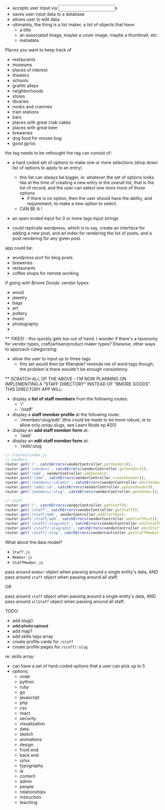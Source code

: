 
- accepts user input via <input>s
- saves user input data to a database
- allows user to edit data
- ultimately, the thing is a list maker, a list of objects that have:
  - a title
  - an associated image, maybe a cover image, maybe a thumbnail, etc.
  - metadata

Places you want to keep track of
- restaurants
- museums
- places of interest
- theaters
- schools
- grafitti alleys
- neighborhoods
- stores
- libraries
- nooks and crannies
- train stations
- bars
- places with great crab cakes
- places with great beer
- breweries
- dog food for moose bug
- good gyros

the tag needs to be rethought
the tag can consist of:
  - a hard coded set of options to make one or more selections (drop down list of options to apply to an entry)
    - this list can always be bigger, ie: whatever the set of options looks like at the time of creating a new entry in the overall list, that is the list of record, and the user can select one more more of those options
      - if there is no option, then the user should have the ability, and requirement, to make a new option to select.
    - CAN BE A [<datalist>](https://developer.mozilla.org/en-US/docs/Web/HTML/Element/datalist)!
  - an open ended input for 0 or more tags input strings

- could replicate wordpress, which is to say, create an interface for adding a new post, and an index for rendering the list of posts, and a post rendering for any given post.

app could be:
  - wordpress port for blog posts
  - breweries
  - restaurants
  - coffee shops for remote working


If going with Bmore Goods:
vendor types:
- wood
- jewelry
- bags
- art
- pottery
- music
- photography
- 

** YIKES! - this quickly gets too out of hand. I wonder if there's a taxonomy for vendor types, craft/artisan/product maker types? Elsewise, other ways to approach categorizing:

- allow the user to input up to three tags
  - this set would then be filterable? reminds me of word tags though, the problem is there wouldn't be enough consistency.


** SCRATCH ALL OF THE ABOVE - I'M NOW PLANNING ON IMPLEMENTING A "STAFF DIRECTORY" INSTEAD OF "BMORE GOODS". THIS DIRECTORY APP WILL:

- display a **list of staff members** from the following routes:
  - '/'
  - '/staff'
- display a **staff member profile** at the following route:
  - '/member/:slug/edit' (this could be made to be more robust, ie to allow only uniqu slugs, see Learn Node ep #20)
- display an **add staff member form** at:
  - '/add'
- display an **edit staff member form** at:
  - '/edit/:slug

```js
// /routes/index.js
// vendors
router.get('/', catchErrors(vendorController.getVendors));
router.get('/vendors', catchErrors(vendorController.getVendors));
router.get('/add', vendorController.addVendor);
router.post('/add', catchErrors(vendorController.createVendor));
router.get('/vendors/:id/edit', catchErrors(vendorController.editVendor));
router.post('/add/:id', catchErrors(vendorController.updateVendor));
router.get('/vendors/:slug', catchErrors(vendorController.getVendor));

// staff
router.get('/', catchErrors(vendorController.getStaff));
router.get('/staff', catchErrors(vendorController.getStaff));
router.get('/staff/add', vendorController.addStaffGet);
router.post('/staff/add', catchErrors(vendorController.addStaffPost));
router.get('/staff/:slug/edit', catchErrors(vendorController.editStaffGet));
router.post('/staff/:slug/edit', catchErrors(vendorController.editStaffPost));
router.get('/staff/:slug', catchErrors(vendorController.getStaffMember));
```

What about the data model?
- `Staff.js`
- `Member.js`
- `StaffMember.js`

pass around `member` object when passing around a single entity's data, AND
pass around `staff` object when passing around all staff.

OR 

pass around `staff` object when passing around a single entity's data, AND
pass around `allStaff` object when passing around all staff.


TODO:
- add slug()
- ~~add photo upload~~
- add map?
- add skills tags array
- create profile cards for `/staff`
- create profile pages for `/staff/:slug`

re: skills array:
- can have a set of hard-coded options that a user can pick up to 5
- options:
  - node
  - python
  - ruby
  - go
  - javascript
  - php
  - css
  - react
  - security
  - visualization
  - data
  - sketch
  - animations
  - design
  - front end
  - back end
  - ui/ux
  - typography
  - ia
  - content
  - admin
  - people
  - relationships
  - instruction
  - teaching
